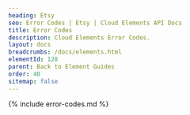 ```yaml
---
heading: Etsy
seo: Error Codes | Etsy | Cloud Elements API Docs
title: Error Codes
description: Cloud Elements Error Codes.
layout: docs
breadcrumbs: /docs/elements.html
elementId: 128
parent: Back to Element Guides
order: 40
sitemap: false
---
```


{% include error-codes.md %}
